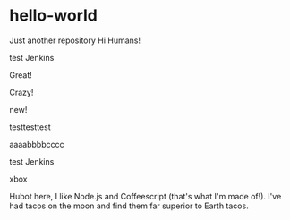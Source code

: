 # hello-world
Just another repository
Hi Humans!

test Jenkins

Great!

Crazy!

new!

testtesttest

aaaabbbbcccc

test Jenkins

xbox

Hubot here, I like Node.js and Coffeescript (that's what I'm made of!).
I've had tacos on the moon and find them far superior to Earth tacos.
